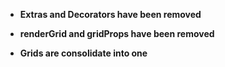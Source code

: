 
* **Extras and Decorators have been removed**

* **renderGrid and gridProps have been removed**

* **Grids are consolidate into one**

